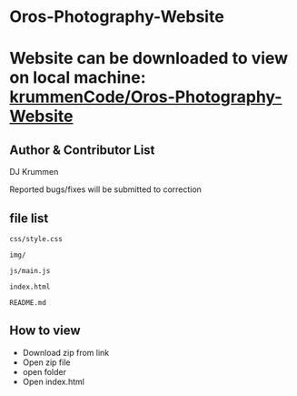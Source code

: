 Oros-Photography-Website
===

# Website can be downloaded to view on local machine: [krummenCode/Oros-Photography-Website](https://github.com/krummenCode/Oros-Photography-Website)


## Author & Contributor List

DJ Krummen

Reported bugs/fixes will be submitted to correction

file list
---
```
css/style.css

img/

js/main.js

index.html

README.md
```

How to view
---
* Download zip from link  
* Open zip file
* open folder
* Open index.html 
